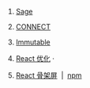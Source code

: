 1. [Sage](./README-sage.md)

2. [CONNECT](./README-connect.md)

3. [Immutable](./README-immutable.md)

4. [React 优化](./README-op.md) ·

5. [React 骨架屏](https://skeletonreact.com/)&nbsp;&nbsp;|&nbsp;&nbsp;[npm](https://www.npmjs.com/package/react-content-loader)
